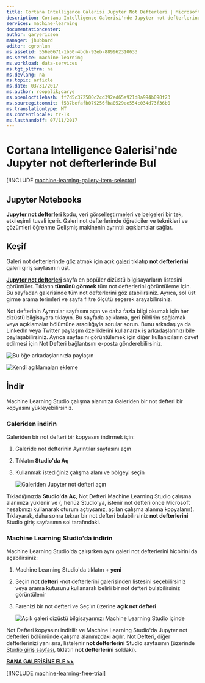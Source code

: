 ```yaml
---
title: Cortana Intelligence Galerisi Jupyter Not Defterleri | Microsoft Docs
description: Cortana Intelligence Galerisi'nde Jupyter not defterlerinde bulur.
services: machine-learning
documentationcenter: 
author: garyericson
manager: jhubbard
editor: cgronlun
ms.assetid: 556e0671-1b50-4bcb-92eb-889962310633
ms.service: machine-learning
ms.workload: data-services
ms.tgt_pltfrm: na
ms.devlang: na
ms.topic: article
ms.date: 03/31/2017
ms.author: roopalik;garye
ms.openlocfilehash: ff7d5c372500c2cd392ed65a921d8a994b090f23
ms.sourcegitcommit: f537befafb079256fba0529ee554c034d73f36b0
ms.translationtype: MT
ms.contentlocale: tr-TR
ms.lasthandoff: 07/11/2017
---
```

# <a name="discover-jupyter-notebooks-in-the-cortana-intelligence-gallery"></a>Cortana Intelligence Galerisi'nde Jupyter not defterlerinde Bul
[!INCLUDE [machine-learning-gallery-item-selector](../../includes/machine-learning-gallery-item-selector.md)]

## <a name="jupyter-notebooks"></a>Jupyter Notebooks
**[Jupyter not defterleri](https://gallery.cortanaintelligence.com/notebooks)**  kodu, veri görselleştirmeleri ve belgeleri bir tek, etkileşimli tuvali içerir.
Galeri not defterlerinde öğreticiler ve teknikleri ve çözümleri öğrenme Gelişmiş makinenin ayrıntılı açıklamalar sağlar.

## <a name="discover"></a>Keşif
  Galeri not defterlerinde göz atmak için açık [galeri](http://gallery.cortanaintelligence.com) tıklatıp **not defterlerini** galeri giriş sayfasının üst.

  **[Jupyter not defterleri](https://gallery.cortanaintelligence.com/notebooks)**  sayfa en popüler dizüstü bilgisayarların listesini görüntüler.
Tıklatın **tümünü görmek** tüm not defterlerini görüntüleme için.
Bu sayfadan galerisinde tüm not defterlerini göz atabilirsiniz. Ayrıca, sol üst girme arama terimleri ve sayfa filtre ölçütü seçerek arayabilirsiniz.

 Not defterinin Ayrıntılar sayfasını açın ve daha fazla bilgi okumak için her dizüstü bilgisayara tıklayın. Bu sayfada açıklama, geri bildirim sağlamak veya açıklamalar bölümüne aracılığıyla sorular sorun. Bunu arkadaş ya da LinkedIn veya Twitter paylaşım özelliklerini kullanarak iş arkadaşlarınızı bile paylaşabilirsiniz. Ayrıca sayfasını görüntülemek için diğer kullanıcıların davet edilmesi için Not Defteri bağlantısını e-posta gönderebilirsiniz.

![Bu öğe arkadaşlarınızla paylaşın](media/machine-learning-gallery-how-to-use-contribute-publish/share-links.png)

![Kendi açıklamaları ekleme](media/machine-learning-gallery-how-to-use-contribute-publish/comments.png)

## <a name="download"></a>İndir
Machine Learning Studio çalışma alanınıza Galeriden bir not defteri bir kopyasını yükleyebilirsiniz.

### <a name="download-from-the-gallery"></a>Galeriden indirin
Galeriden bir not defteri bir kopyasını indirmek için:

1. Galeride not defterinin Ayrıntılar sayfasını açın
2. Tıklatın **Studio'da Aç**
3. Kullanmak istediğiniz çalışma alanı ve bölgeyi seçin
   
    ![Galeriden Jupyter not defteri açın](media/machine-learning-gallery-jupyter-notebooks/open-notebook-from-gallery.png)

Tıkladığınızda **Studio'da Aç**, Not Defteri Machine Learning Studio çalışma alanınıza yüklenir ve (, henüz Studio'ya, istenir not defteri önce Microsoft hesabınızı kullanarak oturum açtıysanız, açılan çalışma alanına kopyalanır). Tıklayarak, daha sonra tekrar bir not defteri bulabilirsiniz **not defterlerini** Studio giriş sayfasının sol tarafındaki.

### <a name="download-in-machine-learning-studio"></a>Machine Learning Studio'da indirin
Machine Learning Studio'da çalışırken aynı galeri not defterlerini hiçbirini da açabilirsiniz:

1. Machine Learning Studio'da tıklatın **+ yeni**
2. Seçin **not defteri** -not defterlerini galerisinden listesini seçebilirsiniz veya arama kutusunu kullanarak belirli bir not defteri bulabilirsiniz görüntülenir
3. Farenizi bir not defteri ve Seç'ın üzerine **açık not defteri**
   
    ![Açık galeri dizüstü bilgisayarınızı Machine Learning Studio içinde](media/machine-learning-gallery-jupyter-notebooks/open-notebook-from-studio.png)

Not Defteri kopyasını indirilir ve Machine Learning Studio'da Jupyter not defterleri bölümünde çalışma alanınızdaki açılır.
Not Defteri, diğer defterlerinizi yanı sıra, listelenir **not defterlerini** Studio sayfasının (üzerinde [Studio giriş sayfası](https://studio.azureml.net/), tıklatın **not defterlerini** soldaki).

**[BANA GALERİSİNE ELE >>](http://gallery.cortanaintelligence.com)**

[!INCLUDE [machine-learning-free-trial](../../includes/machine-learning-free-trial.md)]

